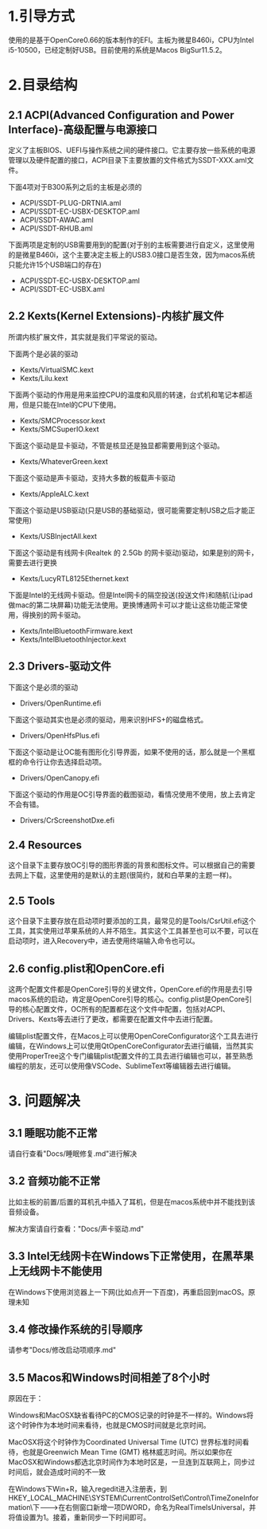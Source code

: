 # 1.引导方式

使用的是基于OpenCore0.66的版本制作的EFI。主板为微星B460i，CPU为Intel i5-10500，已经定制好USB。目前使用的系统是Macos BigSur11.5.2。

# 2.目录结构

## 2.1 ACPI(Advanced Configuration and Power Interface)-高级配置与电源接口

定义了主板BIOS、UEFI与操作系统之间的硬件接口。它主要存放一些系统的电源管理以及硬件配置的接口，ACPI目录下主要放置的文件格式为SSDT-XXX.aml文件。

下面4项对于B300系列之后的主板是必须的

* ACPI/SSDT-PLUG-DRTNIA.aml
* ACPI/SSDT-EC-USBX-DESKTOP.aml
* ACPI/SSDT-AWAC.aml
* ACPI/SSDT-RHUB.aml

下面两项是定制的USB需要用到的配置(对于别的主板需要进行自定义，这里使用的是微星B460i，这个主要决定主板上的USB3.0接口是否生效，因为macos系统只能允许15个USB端口的存在)

* ACPI/SSDT-EC-USBX-DESKTOP.aml
* ACPI/SSDT-EC-USBX.aml

## 2.2 Kexts(Kernel Extensions)-内核扩展文件

所谓内核扩展文件，其实就是我们平常说的驱动。

下面两个是必装的驱动

* Kexts/VirtualSMC.kext
* Kexts/Lilu.kext

下面两个驱动的作用是用来监控CPU的温度和风扇的转速，台式机和笔记本都适用，但是只能在Intel的CPU下使用。

* Kexts/SMCProcessor.kext
* Kexts/SMCSuperIO.kext

下面这个驱动是显卡驱动，不管是核显还是独显都需要用到这个驱动。

* Kexts/WhateverGreen.kext

下面这个驱动是声卡驱动，支持大多数的板载声卡驱动

* Kexts/AppleALC.kext

下面这个驱动是USB驱动(只是USB的基础驱动，很可能需要定制USB之后才能正常使用)

* Kexts/USBInjectAll.kext

下面这个驱动是有线网卡(Realtek 的 2.5Gb 的网卡驱动)驱动，如果是别的网卡，需要去进行更换

* Kexts/LucyRTL8125Ethernet.kext

下面是Intel的无线网卡驱动。但是Intel网卡的隔空投送(投送文件)和随航(让ipad做mac的第二块屏幕)功能无法使用。更换博通网卡可以才能让这些功能正常使用，得换别的网卡驱动。

* Kexts/IntelBluetoothFirmware.kext
* Kexts/IntelBluetoothInjector.kext

## 2.3 Drivers-驱动文件

下面这个是必须的驱动

* Drivers/OpenRuntime.efi

下面这个驱动其实也是必须的驱动，用来识别HFS+的磁盘格式。

* Drivers/OpenHfsPlus.efi

下面这个驱动是让OC能有图形化引导界面，如果不使用的话，那么就是一个黑框框的命令行让你去选择启动项。

* Drivers/OpenCanopy.efi

下面这个驱动的作用是OC引导界面的截图驱动，看情况使用不使用，放上去肯定不会有错。

* Drivers/CrScreenshotDxe.efi

## 2.4 Resources

这个目录下主要存放OC引导的图形界面的背景和图标文件。可以根据自己的需要去网上下载，这里使用的是默认的主题(很简约，就和白苹果的主题一样)。

## 2.5 Tools

这个目录下主要存放在启动项时要添加的工具，最常见的是Tools/CsrUtil.efi这个工具，其实使用过苹果系统的人并不陌生。其实这个工具甚至也可以不要，可以在启动项时，进入Recovery中，进去使用终端输入命令也可以。

## 2.6 config.plist和OpenCore.efi

这两个配置文件都是OpenCore引导的关键文件，OpenCore.efi的作用是去引导macos系统的启动，肯定是OpenCore引导的核心。config.plist是OpenCore引导的核心配置文件，OC所有的配置都在这个文件中配置，包括对ACPI、Drivers、Kexts等去进行了更改，都需要在配置文件中去进行配置。

编辑plist配置文件，在Macos上可以使用OpenCoreConfigurator这个工具去进行编辑，在Windows上可以使用QtOpenCoreConfigurator去进行编辑，当然其实使用ProperTree这个专门编辑plist配置文件的工具去进行编辑也可以，甚至熟悉编程的朋友，还可以使用像VSCode、SublimeText等编辑器去进行编辑。

# 3. 问题解决

## 3.1 睡眠功能不正常

请自行查看"Docs/睡眠修复.md"进行解决

## 3.2 音频功能不正常

比如主板的前置/后置的耳机孔中插入了耳机，但是在macos系统中并不能找到该音频设备。

解决方案请自行查看："Docs/声卡驱动.md"

## 3.3 Intel无线网卡在Windows下正常使用，在黑苹果上无线网卡不能使用

在Windows下使用浏览器上一下网(比如点开一下百度)，再重启回到macOS。原理未知

## 3.4 修改操作系统的引导顺序

请参考"Docs/修改启动项顺序.md"

## 3.5 Macos和Windows时间相差了8个小时

原因在于：

Windows和MacOSX缺省看待PC的CMOS记录的时钟是不一样的。Windows将这个时钟作为本地时间来看待，也就是CMOS时间就是北京时间。

MacOSX将这个时钟作为Coordinated Universal Time (UTC) 世界标准时间看待，也就是Greenwich Mean Time (GMT) 格林威志时间。所以如果你在MacOSX和Windows都选北京时间作为本地时区是，一旦连到互联网上，同步过时间后，就会造成时间的不一致

在Windows下Win+R，输入regedit进入注册表，到HKEY_LOCAL_MACHINE\SYSTEM\CurrentControlSet\Control\TimeZoneInformation\下--->在右侧窗口新增一项DWORD，命名为RealTimeIsUniversal，并将值设置为1。接着，重新同步一下时间即可。